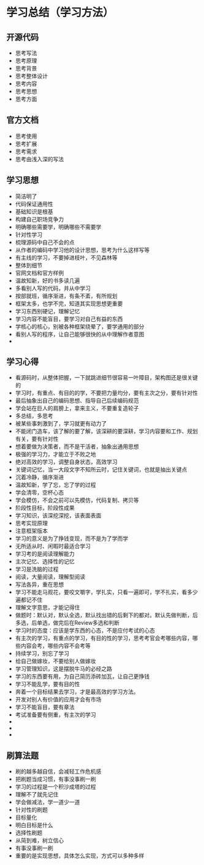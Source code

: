 # 学习总结（学习方法）

## 开源代码
* 思考写法
* 思考原理
* 思考背景
* 思考整体设计
* 思考内容
* 思考思想
* 思考方面

## 官方文档
* 思考使用
* 思考扩展
* 思考需求
* 思考由浅入深的写法

## 学习思想
* 简洁明了
* 代码保证通用性
* 基础知识是根基
* 构建自己职场竞争力
* 明确哪些需要学，明确哪些不需要学
* 针对性学习
* 梳理源码中自己不会的点
* 从作者的编码中学习他的设计思想，思考为什么这样写等
* 有主线的学习，不要掉进枝叶，不见森林等
* 整体到细节
* 官网文档和官方样例
* 温故知新，好的书多读几遍
* 多看别人写的代码，并从中学习
* 按部就班，循序渐进，有条不紊，有所规划
* 框架太多，也学不完，知道其实现思想更重要
* 学习东西别硬记，理解记忆
* 学习内容不能盲目，要学习对自己有益的东西
* 学核心的核心，别被各种框架绕晕了，要学通用的部分
* 看别人写的程序，让自己能够很快的从中理解作者意图
* 



## 学习心得
* 看源码时，从整体把握，一下就跳进细节很容易一叶障目，架构图还是很关键的
* 学习时，有重点、有目的的学，不要把力量均分，要有主次之分，要有针对性
* 最后抽象出自己的编码思想、指导自己后续编码规范
* 学会站在巨人的肩膀上，拿来主义，不要重复造轮子
* 多总结，多思考
* 被某些事刺激到了，学习就更有动力了
* 不能闭门造车，该了解的要了解，该深耕的要深耕，学习内容要和工作、规划有关，要有针对性
* 想着要做为决策者，而不是干活者，抽象出通用思想
* 极强的学习力，才能立于不败之地
* 绝对高效的学习，调整自身状态，高效学习
* 关键词记忆，当一大段文字不知所云时，记住关键词，也就是抽出关键点
* 沉着冷静，循序渐进
* 温故知新，学了忘，忘了学的过程
* 学会清零，空杯心态
* 学会模仿，不会之前可以先模仿，代码复制、拷贝等
* 阶段性目标，阶段性成果
* 学习知识，该深挖深挖，该表面表面
* 思考实现原理
* 注意框架版本
* 学习的意义是为了挣钱变现，而不是为了学而学
* 无所适从时、闲暇时最适合学习
* 学习考的是阅读理解能力
* 主次记忆、选择性的记忆
* 学习是洗脑的过程
* 阅读，大量阅读，理解型阅读
* 写法各异，重在思想
* 学习不能走马观花，要咬文嚼字，学扎实，只看一遍即可，学不扎实，看多少遍都记不住
* 理解文字意思，才能记得住
* 做题时：默认对，默认全选，默认找出错的后剩下的都对。默认先做判断，后多选，后单选，做完后在Review多选和判断
* 学习时的态度：应该是学东西的心态，不是应付考试的心态
* 有主次的学习，有重点的学习，有目的性的学习，思考考官会考哪些内容，哪些内容会考，哪些内容不会考等
* 持续学习，别忘了学习
* 给自己做嫁妆，不要给别人做嫁妆
* 学习管理知识，这是摆脱牛马的必经之路
* 学习的东西要有用，为自己简历添砖加瓦，让自己更挣钱
* 学习不能乱学，要有目的性
* 奔着一个目标结果去学习，才是最高效的学习方法。
* 开发对别人有价值的应用才会有市场
* 学习不能盲目，要有章法
* 考试准备要有侧重，有主次的学习
* 
* 
* 


## 刷算法题
* 刷的越多越自信，会减轻工作危机感
* 把刷题当成习惯，有事没事刷一刷
* 学习的过程是一个积沙成塔的过程
* 理解不了就先记住
* 学会做减法，学一道少一道
* 针对性的刷题
* 目标量化
* 明白目标是什么
* 选择性刷题
* 从简到难，树立信心
* 有事没事刷一刷
* 重要的是实现思想，具体怎么实现，方式可以多种多样









